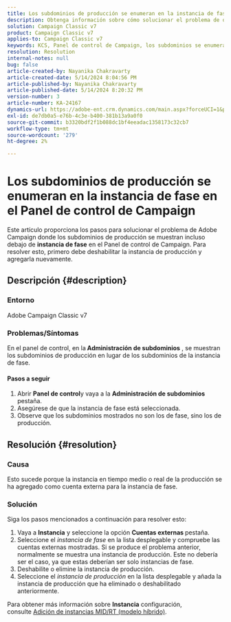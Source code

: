```yaml
---
title: Los subdominios de producción se enumeran en la instancia de fase en el Panel de control de Campaign
description: Obtenga información sobre cómo solucionar el problema de que los subdominios de producción se enumeran en la instancia de fase en el Panel de control de Campaign de Adobe Campaign Classic.
solution: Campaign Classic v7
product: Campaign Classic v7
applies-to: Campaign Classic v7
keywords: KCS, Panel de control de Campaign, los subdominios se enumeran en instancia de fase, Adobe Campaign Classic v7, ACC v7, administración de subdominios
resolution: Resolution
internal-notes: null
bug: false
article-created-by: Nayanika Chakravarty
article-created-date: 5/14/2024 8:04:56 PM
article-published-by: Nayanika Chakravarty
article-published-date: 5/14/2024 8:20:32 PM
version-number: 3
article-number: KA-24167
dynamics-url: https://adobe-ent.crm.dynamics.com/main.aspx?forceUCI=1&pagetype=entityrecord&etn=knowledgearticle&id=7bb1d736-2d12-ef11-9f8a-6045bd026dc7
exl-id: de7db0a5-e76b-4c3e-b400-381b13a9a0f0
source-git-commit: b3320bdf2f1b088dc1bf4eeadac1358173c32cb7
workflow-type: tm+mt
source-wordcount: '279'
ht-degree: 2%

---
```


# Los subdominios de producción se enumeran en la instancia de fase en el Panel de control de Campaign


Este artículo proporciona los pasos para solucionar el problema de Adobe Campaign donde los subdominios de producción se muestran incluso debajo de <b>instancia de fase</b> en el Panel de control de Campaign. Para resolver esto, primero debe deshabilitar la instancia de producción y agregarla nuevamente.

## Descripción {#description}


### <b>Entorno</b>

Adobe Campaign Classic v7

### <b>Problemas/Síntomas</b>

En el panel de control, en la<b> Administración de subdominios</b> , se muestran los subdominios de producción en lugar de los subdominios de la instancia de fase.

#### <b>Pasos a seguir</b>

1. Abrir <b>Panel de control</b>y vaya a la <b>Administración de subdominios </b>pestaña.
2. Asegúrese de que la instancia de fase está seleccionada.
3. Observe que los subdominios mostrados no son los de fase, sino los de producción.



## Resolución {#resolution}


### Causa

Esto sucede porque la instancia en tiempo medio o real de la producción se ha agregado como cuenta externa para la instancia de fase.

### Solución

Siga los pasos mencionados a continuación para resolver esto:

1. Vaya a <b>Instancia</b> y seleccione la opción <b>Cuentas externas </b>pestaña.
2. Seleccione el *instancia de fase* en la lista desplegable y compruebe las cuentas externas mostradas. Si se produce el problema anterior, normalmente se muestra una instancia de producción. Este no debería ser el caso, ya que estas deberían ser solo instancias de fase.
3. Deshabilite o elimine la instancia de producción.
4. Seleccione el *instancia de producción* en la lista desplegable y añada la instancia de producción que ha eliminado o deshabilitado anteriormente.


Para obtener más información sobre <b>Instancia</b> configuración, consulte [Adición de instancias MID/RT (modelo híbrido)](https://experienceleague.adobe.com/en/docs/control-panel/using/instances-settings/external-accounts#add).
